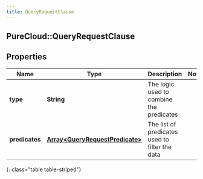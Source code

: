 ```yaml
---
title: QueryRequestClause
---
```

## PureCloud::QueryRequestClause

## Properties

|Name | Type | Description | Notes|
|------------ | ------------- | ------------- | -------------|
| **type** | **String** | The logic used to combine the predicates | |
| **predicates** | [**Array&lt;QueryRequestPredicate&gt;**](QueryRequestPredicate.html) | The list of predicates used to filter the data | |
{: class="table table-striped"}


